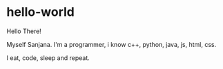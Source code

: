 # hello-world

Hello There!

Myself Sanjana. I'm a programmer, i know c++, python, java, js, html, css.

I eat, code, sleep and repeat.
